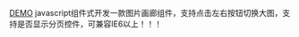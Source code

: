[DEMO](http://tnnyang.github.io/LightBox)
javascript组件式开发一款图片画廊组件，支持点击左右按钮切换大图，支持是否显示分页控件，可兼容IE6以上！！！